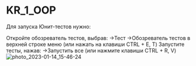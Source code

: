 # KR_1_OOP
Для запуска Юнит-тестов нужно:

Откройте обозреватель тестов, выбрав: ->Тест ->Обозреватель тестов в верхней строке меню (или нажать на клавиши CTRL + E, T)
Запустите тесты, нажав: ->Запустить все (или нажмите клавиши CTRL + R, V)
![photo_2023-01-14_15-46-24](https://user-images.githubusercontent.com/79315532/212621839-17695d65-a639-44d5-b39e-25f452c93083.jpg)
